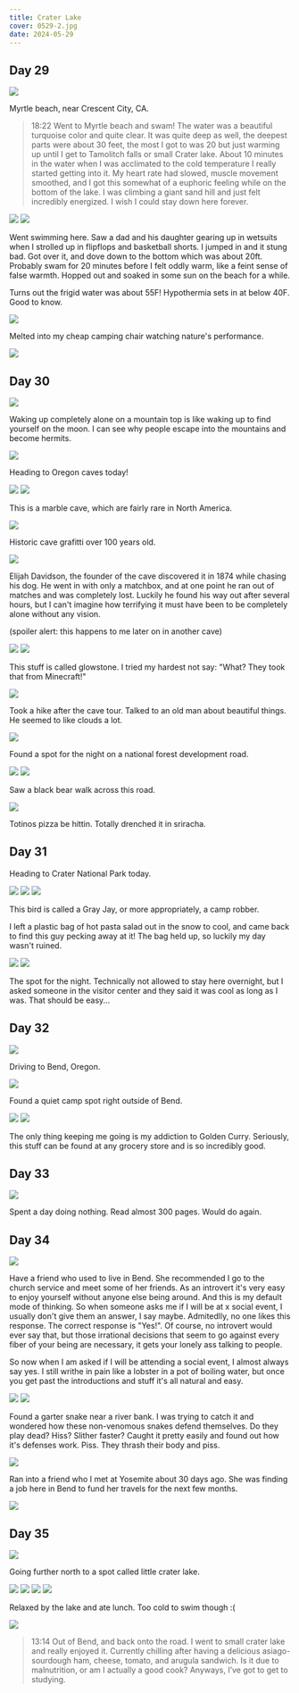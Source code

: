 ```yaml
---
title: Crater Lake
cover: 0529-2.jpg
date: 2024-05-29
---
```


## Day 29

<img src="/data/trips/west-coast-2024/attachments/0527-1.jpg">

Myrtle beach, near Crescent City, CA. 

> 18:22
> Went to Myrtle beach and swam! The water was a beautiful turquoise color and quite clear. It was quite deep as well, the deepest parts were about 30 feet, the most I got to was 20 but just warming up until I get to Tamolitch falls or small Crater lake. About 10 minutes in the water when I was acclimated to the cold temperature I really started getting into it. My heart rate had slowed, muscle movement smoothed, and I got this somewhat of a euphoric feeling while on the bottom of the lake. I was climbing a giant sand hill and just felt incredibly energized. I wish I could stay down here forever. 

<img src="/data/trips/west-coast-2024/attachments/0527-2.jpg">
<img src="/data/trips/west-coast-2024/attachments/0527-3.jpg">

Went swimming here. Saw a dad and his daughter gearing up in wetsuits when I strolled up in flipflops and basketball shorts. I jumped in and it stung bad. Got over it, and dove down to the bottom which was about 20ft. Probably swam for 20 minutes before I felt oddly warm, like a feint sense of false warmth. Hopped out and soaked in some sun on the beach for a while.

Turns out the frigid water was about 55F! Hypothermia sets in at below 40F. Good to know.

<img src="/data/trips/west-coast-2024/attachments/0527-4.jpg">

Melted into my cheap camping chair watching nature's performance.

<img src="/data/trips/west-coast-2024/attachments/0527-6.jpg">

## Day 30

<img src="/data/trips/west-coast-2024/attachments/0528-1.jpg">

Waking up completely alone on a mountain top is like waking up to find yourself on the moon. I can see why people escape into the mountains and become hermits.

<img src="/data/trips/west-coast-2024/attachments/0528-3.jpg">

Heading to Oregon caves today!

<img src="/data/trips/west-coast-2024/attachments/0528-2.jpg">
<img src="/data/trips/west-coast-2024/attachments/0528-4.jpg">

This is a marble cave, which are fairly rare in North America. 

<img src="/data/trips/west-coast-2024/attachments/0528-5.jpg">
 
Historic cave grafitti over 100 years old. 

<img src="/data/trips/west-coast-2024/attachments/0528-6.jpg">

Elijah Davidson, the founder of the cave discovered it in 1874 while chasing his dog. He went in with only a matchbox, and at one point he ran out of matches and was completely lost. Luckily he found his way out after several hours, but I can't imagine how terrifying it must have been to be completely alone without any vision.

(spoiler alert: this happens to me later on in another cave)

<img src="/data/trips/west-coast-2024/attachments/0528-7.jpg">
<img src="/data/trips/west-coast-2024/attachments/0528-8.jpg">

This stuff is called glowstone. I tried my hardest not say: "What? They took that from Minecraft!"

<img src="/data/trips/west-coast-2024/attachments/0528-9.jpg">

Took a hike after the cave tour. Talked to an old man about beautiful things. He seemed to like clouds a lot.

<img src="/data/trips/west-coast-2024/attachments/0528-13.jpg">

Found a spot for the night on a national forest development road.

<img src="/data/trips/west-coast-2024/attachments/0528-10.jpg">
<img src="/data/trips/west-coast-2024/attachments/0528-11.jpg">

Saw a black bear walk across this road. 

<img src="/data/trips/west-coast-2024/attachments/0528-12.jpg">

Totinos pizza be hittin. Totally drenched it in sriracha.

## Day 31

Heading to Crater National Park today.

<img src="/data/trips/west-coast-2024/attachments/0529-1.jpg">
<img src="/data/trips/west-coast-2024/attachments/0529-2.jpg">
<img src="/data/trips/west-coast-2024/attachments/0529-3.jpg">

This bird is called a Gray Jay, or more appropriately, a camp robber. 

I left a plastic bag of hot pasta salad out in the snow to cool, and came back to find this guy pecking away at it! The bag held up, so luckily my day wasn't ruined.

<img src="/data/trips/west-coast-2024/attachments/0529-4.jpg">
<img src="/data/trips/west-coast-2024/attachments/0529-5.jpg">

The spot for the night. Technically not allowed to stay here overnight, but I asked someone in the visitor center and they said it was cool as long as I was. That should be easy... 

## Day 32

<img src="/data/trips/west-coast-2024/attachments/0530-1.jpg">

Driving to Bend, Oregon.

<img src="/data/trips/west-coast-2024/attachments/0530-2.jpg">

Found a quiet camp spot right outside of Bend.

<img src="/data/trips/west-coast-2024/attachments/0530-3.jpg">
<img src="/data/trips/west-coast-2024/attachments/0530-4.jpg">

The only thing keeping me going is my addiction to Golden Curry. Seriously, this stuff can be found at any grocery store and is so incredibly good. 

## Day 33

<img src="/data/trips/west-coast-2024/attachments/0601-1.jpg">

Spent a day doing nothing. Read almost 300 pages. Would do again.

## Day 34

<img src="/data/trips/west-coast-2024/attachments/0602-2.jpg">

Have a friend who used to live in Bend. She recommended I go to the church service and meet some of her friends. As an introvert it's very easy to enjoy yourself without anyone else being around. And this is my default mode of thinking. So when someone asks me if I will be at x social event, I usually don't give them an answer, I say maybe. Admitedlly, no one likes this response. The correct response is "Yes!". Of course, no introvert would ever say that, but those irrational decisions that seem to go against every fiber of your being are necessary, it gets your lonely ass talking to people.

So now when I am asked if I will be attending a social event, I almost always say yes. I still writhe in pain like a lobster in a pot of boiling water, but once you get past the introductions and stuff it's all natural and easy.

<img src="/data/trips/west-coast-2024/attachments/0602-3.jpg">
<img src="/data/trips/west-coast-2024/attachments/0602-4.jpg">

Found a garter snake near a river bank. I was trying to catch it and wondered how these non-venomous snakes defend themselves. Do they play dead? Hiss? Slither faster? Caught it pretty easily and found out how it's defenses work. Piss. They thrash their body and piss. 
 
<img src="/data/trips/west-coast-2024/attachments/0602-5.jpg">

Ran into a friend who I met at Yosemite about 30 days ago. She was finding a job here in Bend to fund her travels for the next few months.

<img src="/data/trips/west-coast-2024/attachments/0602-6.jpg">

## Day 35

<img src="/data/trips/west-coast-2024/attachments/0603-1.jpg">

Going further north to a spot called little crater lake.

<img src="/data/trips/west-coast-2024/attachments/0603-2.jpg">
<img src="/data/trips/west-coast-2024/attachments/0603-3.jpg">
<img src="/data/trips/west-coast-2024/attachments/0603-4.jpg">
<img src="/data/trips/west-coast-2024/attachments/0603-5.jpg">

Relaxed by the lake and ate lunch. Too cold to swim though :(

<img src="/data/trips/west-coast-2024/attachments/0603-6.gif">

> 13:14
> Out of Bend, and back onto the road. I went to small crater lake and really enjoyed it. Currently chilling after having a delicious asiago-sourdough ham, cheese, tomato, and arugula sandwich. Is it due to malnutrition, or am I actually a good cook? Anyways, I’ve got to get to studying. 